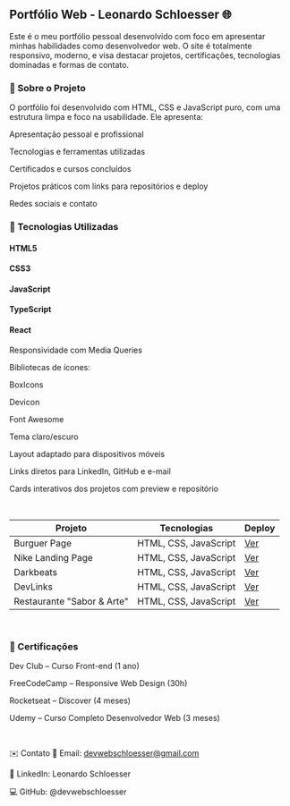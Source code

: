 ## Portfólio Web - Leonardo Schloesser 🌐
Este é o meu portfólio pessoal desenvolvido com foco em apresentar minhas habilidades como desenvolvedor web. O site é totalmente responsivo, moderno, e visa destacar projetos, certificações, tecnologias dominadas e formas de contato.



### 🧠 Sobre o Projeto
O portfólio foi desenvolvido com HTML, CSS e JavaScript puro, com uma estrutura limpa e foco na usabilidade. Ele apresenta:

Apresentação pessoal e profissional

Tecnologias e ferramentas utilizadas

Certificados e cursos concluídos

Projetos práticos com links para repositórios e deploy

Redes sociais e contato

### 🚀 Tecnologias Utilizadas
#### HTML5

#### CSS3

#### JavaScript

#### TypeScript

#### React

Responsividade com Media Queries

Bibliotecas de ícones:

BoxIcons

Devicon

Font Awesome


Tema claro/escuro

Layout adaptado para dispositivos móveis

Links diretos para LinkedIn, GitHub e e-mail

Cards interativos dos projetos com preview e repositório

<br>


| Projeto                    | Tecnologias           | Deploy                                                              |
| -------------------------- | --------------------- | ------------------------------------------------------------------- |
| Burguer Page               | HTML, CSS, JavaScript | [Ver]([https://devwebschloesser.github.io/burguer/projeto-burguer/](https://devwebschloesser.github.io/burguer/projeto-burguer/index.html))  |
| Nike Landing Page          | HTML, CSS, JavaScript | [Ver]([https://devwebschloesser.github.io/page-nike/](https://devwebschloesser.github.io/page-nike/Shoes%20Websit/index.html#))                |
| Darkbeats                  | HTML, CSS, JavaScript | [Ver]([https://devwebschloesser.github.io/darkbeats/darkbeats/Dark/](https://devwebschloesser.github.io/darkbeats/darkbeats/Dark/index.html)) |
| DevLinks                   | HTML, CSS, JavaScript | [Ver]([https://mateusskv9.github.io/projeto-devlinks/](https://devwebschloesser.github.io/devlinks/devlinks/projeto-devlinks/index.html))               |
| Restaurante "Sabor & Arte" | HTML, CSS, JavaScript | [Ver]([https://devwebschloesser.github.io/restaurant-page/](https://devwebschloesser.github.io/restaurant-page/))          |



<br>

### 📜 Certificações

Dev Club – Curso Front-end (1 ano)

FreeCodeCamp – Responsive Web Design (30h)

Rocketseat – Discover (4 meses)

Udemy – Curso Completo Desenvolvedor Web (3 meses)

<br>

✉️ Contato
📧 Email: devwebschloesser@gmail.com

💼 LinkedIn: Leonardo Schloesser

💻 GitHub: @devwebschloesser

